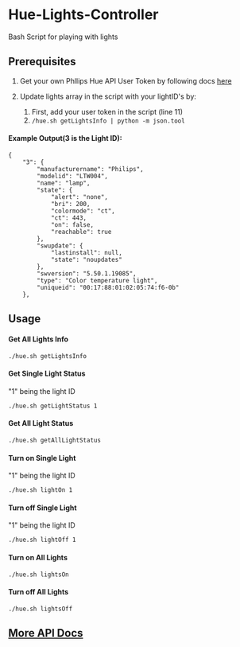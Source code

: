# Hue-Lights-Controller
Bash Script for playing with lights

## Prerequisites
1) Get your own Phllips Hue API User Token by following docs [here](https://developers.meethue.com/documentation/getting-started)

2) Update lights array in the script with your lightID's by:
      1) First, add your user token in the script (line 11)
      2) `/hue.sh getLightsInfo | python -m json.tool`
      
#### Example Output(3 is the Light ID):

```
{
    "3": {
        "manufacturername": "Philips",
        "modelid": "LTW004",
        "name": "lamp",
        "state": {
            "alert": "none",
            "bri": 200,
            "colormode": "ct",
            "ct": 443,
            "on": false,
            "reachable": true
        },
        "swupdate": {
            "lastinstall": null,
            "state": "noupdates"
        },
        "swversion": "5.50.1.19085",
        "type": "Color temperature light",
        "uniqueid": "00:17:88:01:02:05:74:f6-0b"
    },
```

## Usage

#### Get All Lights Info

```
./hue.sh getLightsInfo
```

#### Get Single Light Status

"1" being the light ID

```
./hue.sh getLightStatus 1
```

#### Get All Light Status

```
./hue.sh getAllLightStatus
```

#### Turn on Single Light
"1" being the light ID

```
./hue.sh lightOn 1
```
#### Turn off Single Light
"1" being the light ID

```
./hue.sh lightOff 1
```

#### Turn on All Lights

```
./hue.sh lightsOn
```

#### Turn off All Lights

```
./hue.sh lightsOff
```

## [More API Docs](https://developers.meethue.com/documentation/core-concepts)
